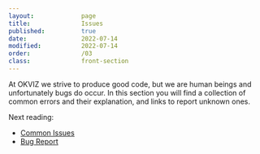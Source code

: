 ```yaml
---
layout:             page
title:              Issues
published:          true
date:               2022-07-14
modified:           2022-07-14
order:              /03
class:              front-section
---
```


At OKVIZ we strive to produce good code, but we are human beings and unfortunately bugs do occur. In this section you will find a collection of common errors and their explanation, and links to report unknown ones.

Next reading:

- [Common Issues](common-issues.md)
- [Bug Report](bugs.md)